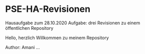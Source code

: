 # PSE-HA-Revisionen
Hausaufgabe zum 28.10.2020
Aufgabe:  drei Revisionen zu einem öffentlichen Repository

Hello, herzlich Willkommen zu meinem Repository

Author: Amani ...
